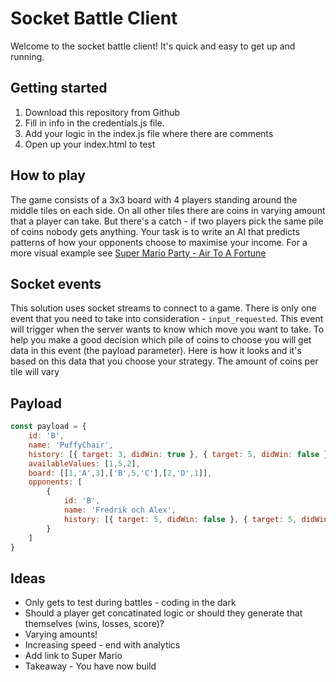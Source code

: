# Socket Battle Client

Welcome to the socket battle client! It's quick and easy to get up and running.

## Getting started
1. Download this repository from Github
2. Fill in info in the credentials.js file.
2. Add your logic in the index.js file where there are comments
3. Open up your index.html to test

## How to play
The game consists of a 3x3 board with 4 players standing around the middle tiles on each side.
On all other tiles there are coins in varying amount that a player can take. But there's a catch - if two players pick the same pile of coins nobody gets anything.
Your task is to write an AI that predicts patterns of how your opponents choose to maximise your income.
For a more visual example see [Super Mario Party - Air To A Fortune](https://www.youtube.com/watch?v=zP8WrEG_aVU)

## Socket events
This solution uses socket streams to connect to a game. There is only one event that you need to take into consideration - `input_requested`.
This event will trigger when the server wants to know which move you want to take.
To help you make a good decision which pile of coins to choose you will get data in this event (the payload parameter).
Here is how it looks and it's based on this data that you choose your strategy.
The amount of coins per tile will vary

## Payload
```js
const payload = {
    id: 'B',
    name: 'PuffyChair',
    history: [{ target: 3, didWin: true }, { target: 5, didWin: false }],
    availableValues: [1,5,2],
    board: [[1,'A',3],['B',5,'C'],[2,'D',1]],
    opponents: [
        {
            id: 'B',
            name: 'Fredrik och Alex',
            history: [{ target: 5, didWin: false }, { target: 5, didWin: true }]
        }
    ]
}
```

## Ideas
* Only gets to test during battles - coding in the dark
* Should a player get concatinated logic or should they generate that themselves (wins, losses, score)?
* Varying amounts!
* Increasing speed - end with analytics
* Add link to Super Mario
* Takeaway - You have now build